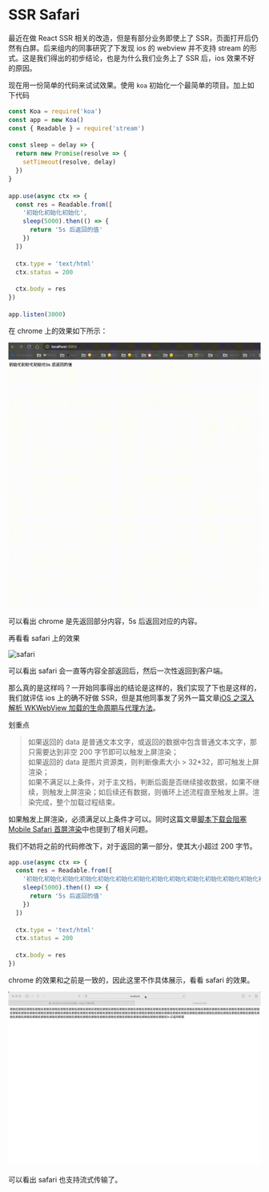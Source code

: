 # SSR Safari

最近在做 React SSR 相关的改造，但是有部分业务即使上了 SSR，页面打开后仍然有白屏。后来组内的同事研究了下发现 ios 的 webview 并不支持 stream 的形式。这是我们得出的初步结论，也是为什么我们业务上了 SSR 后，ios 效果不好的原因。

现在用一份简单的代码来试试效果。使用 `koa` 初始化一个最简单的项目。加上如下代码

```ts
const Koa = require('koa')
const app = new Koa()
const { Readable } = require('stream')

const sleep = delay => {
  return new Promise(resolve => {
    setTimeout(resolve, delay)
  })
}

app.use(async ctx => {
  const res = Readable.from([
    '初始化初始化初始化',
    sleep(5000).then(() => {
      return '5s 后返回的值'
    })
  ])

  ctx.type = 'text/html'
  ctx.status = 200

  ctx.body = res
})

app.listen(3000)
```

在 chrome 上的效果如下所示：

![chrome](./image/chrome.gif)

可以看出 chrome 是先返回部分内容，5s 后返回对应的内容。

再看看 safari 上的效果

![safari](./image/safari.gif)

可以看出 safari 会一直等内容全部返回后，然后一次性返回到客户端。

那么真的是这样吗？一开始同事得出的结论是这样的，我们实现了下也是这样的，我们就评估 ios 上的确不好做 SSR，但是其他同事发了另外一篇文章[iOS 之深入解析 WKWebView 加载的生命周期与代理方法](https://bbs.huaweicloud.com/blogs/331397)。

划重点

> 如果返回的 data 是普通文本文字，或返回的数据中包含普通文本文字，那只需要达到非空 200 字节即可以触发上屏渲染；  
> 如果返回的 data 是图片资源类，则判断像素大小 > 32\*32，即可触发上屏渲染；  
> 如果不满足以上条件，对于主文档，判断后面是否继续接收数据，如果不继续，则触发上屏渲染；如后续还有数据，则循环上述流程直至触发上屏。渲染完成，整个加载过程结束。

如果触发上屏渲染，必须满足以上条件才可以。同时这篇文章[脚本下载会阻塞 Mobile Safari 首屏渲染](https://zhuanlan.zhihu.com/p/68290048)中也提到了相关问题。

我们不妨将之前的代码修改下，对于返回的第一部分，使其大小超过 200 字节。

```ts
app.use(async ctx => {
  const res = Readable.from([
    '初始化初始化初始化初始化初始化初始化初始化初始化初始化初始化初始化初始化初始化初始化初始化初始化初始化初始化初始化初始化初始化初始化初始化初始化初始化初始化初始化初始化初始化初始化初始化初始化初始化初始化初始化初始化初始化初始化初始化初始化初始化初始化初始化初始化初始化初始化初始化初始化初始化初始化初始化初始化初始化初始化初始化初始化初始化初始化初始化初始化初始化初始化初始化初始化初始化初始化初始化初始化初始化初始化初始化初始化初始化初始化初始化初始化初始化初始化',
    sleep(5000).then(() => {
      return '5s 后返回的值'
    })
  ])

  ctx.type = 'text/html'
  ctx.status = 200

  ctx.body = res
})
```

chrome 的效果和之前是一致的，因此这里不作具体展示，看看 safari 的效果。

![safari2](./image/safari2.gif)

可以看出 safari 也支持流式传输了。
